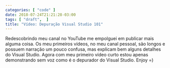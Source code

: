 ```yaml
---
categories: [ "code" ]
date: 2018-07-24T21:21:28-03:00
tags: [ "draft",  ]
title: "Vídeo: Depuração Visual Studio 101"
---
```

Redescobrindo meu canal no YouTube me empolguei em publicar mais alguma coisa. Os meu primeiros vídeos, no meu canal pessoal, são longos e possuem narração um pouco confusa, mas explicam bem alguns detalhes do Visual Studio. Agora com meu primeiro vídeo curto estou apenas demonstrando sem voz como é o depurador do Visual Studio. Enjoy =)
